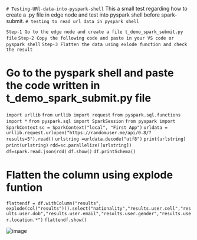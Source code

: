 `# Testing-URl-data-into-pyspark-shell`
This a small test regarding how to create a .py file in edge node and test into pyspark shell before spark-submit.
`# testing to read url data in pyspark shell`

  `Step-1 Go to the edge node and create a file t_demo_spark_submit.py file`
  `Step-2 Copy the following code and paste in your VS code or pyspark shell`
  `Step-3 Flatten the data using exlode function and check the result`

# Go to the pyspark shell and paste the code written in t_demo_spark_submit.py file 

  `import urllib`
  `from urllib import request`
  `from pyspark.sql.functions import *`
  `from pyspark.sql import SparkSession`
  `from pyspark import SparkContext`
  `sc = SparkContext("local", "First App")`
  `urldata = urllib.request.urlopen("https://randomuser.me/api/0.8/?results=5").read()`
  `urlstring =urldata.decode("utf8")`
  `print(urlstring)`
  `print(urlstring)`
  `rdd=sc.parallelize([urlstring])`
  `df=spark.read.json(rdd)`
  `df.show()`
  `df.printSchema()`
     
# Flatten the column using explode funtion

 `flattendf = df.withColumn("results",`
 `explode(col("results"))).select("nationality","results.user.cell","results.user.dob","results.user.email","results.user.gender","results.user.location.*")`
 `flattendf.show()`

![image](https://user-images.githubusercontent.com/70854976/149638217-97986375-74e4-4271-8fe3-51a564737d7c.png)
